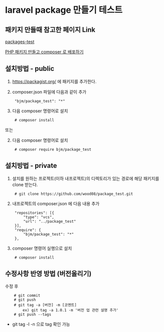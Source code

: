 laravel package 만들기 테스트
=======================

패키지 만들때 참고한 페이지 Link
--------------------
[packages-test](https://github.com/lomi525/packages-test)

[PHP 패키지 만들고 composer 로 배포하기](https://www.lesstif.com/pages/viewpage.action?pageId=36209479)


설치방법 - public
-------------
1. https://packagist.org/ 에 패키지를 추가한다.

2. composer.json 파일에 다음과 같이 추가

        "bjm/package_test": "*"

3. 다음 composer 명령어로 설치

        # composer install

또는

2. 다음 composer 명령어로 설치

        # composer require bjm/package_test


설치방법 - private
--------------
1. 설치를 원하는 프로젝트(이하 내프로젝트)의 디렉토리가 있는 경로에 해당 패키지를 clone 받는다.

        # git clone https://github.com/wood08/package_test.git

2. 내프로젝트의 composer.json 에 다음 내용 추가

        "repositories": [{
            "type": "vcs",
            "url": "../package_test"
        }],
        "require": {
            "bjm/package_test": "*"
        },

3. composer 명령어 실행으로 설치

        # composer install

수정사항 반영 방법 (버전올리기)
------------------
수정 후

        # git commit
        # git push
        # git tag -a [버전] -m [코멘트]
            ex) git tag -a 1.0.1 -m '버전 업 관련 설명 추가'
        # git push --tags
 * git tag -l -n 으로 tag 확인 가능
